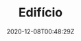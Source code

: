 ---
title: "Edifício"
date: 2020-12-08T00:48:29Z
draft: true
address: "R. Costa Pinto, nº98 - 104"
city: "Paço de Arcos"
categories: ["avenida"] 
---